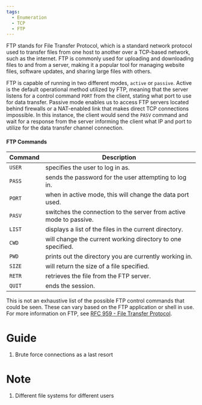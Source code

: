 ```yaml
---
tags:
  - Enumeration
  - TCP
  - FTP
---
```

FTP stands for File Transfer Protocol, which is a standard network protocol used to transfer files from one host to another over a TCP-based network, such as the internet. FTP is commonly used for uploading and downloading files to and from a server, making it a popular tool for managing website files, software updates, and sharing large files with others.

FTP is capable of running in two different modes, `active` or `passive`. Active is the default operational method utilized by FTP, meaning that the server listens for a control command `PORT` from the client, stating what port to use for data transfer. Passive mode enables us to access FTP servers located behind firewalls or a NAT-enabled link that makes direct TCP connections impossible. In this instance, the client would send the `PASV` command and wait for a response from the server informing the client what IP and port to utilize for the data transfer channel connection.

#### FTP Commands

|**Command**|**Description**|
|---|---|
|`USER`|specifies the user to log in as.|
|`PASS`|sends the password for the user attempting to log in.|
|`PORT`|when in active mode, this will change the data port used.|
|`PASV`|switches the connection to the server from active mode to passive.|
|`LIST`|displays a list of the files in the current directory.|
|`CWD`|will change the current working directory to one specified.|
|`PWD`|prints out the directory you are currently working in.|
|`SIZE`|will return the size of a file specified.|
|`RETR`|retrieves the file from the FTP server.|
|`QUIT`|ends the session.|
This is not an exhaustive list of the possible FTP control commands that could be seen. These can vary based on the FTP application or shell in use. For more information on FTP, see [RFC 959 - File Transfer Protocol](https://datatracker.ietf.org/doc/html/rfc959).
# Guide

1. Brute force connections as a last resort  
# Note

1. Different file systems for different users

